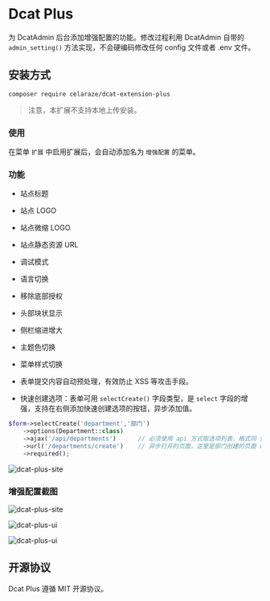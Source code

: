 # Dcat Plus

为 DcatAdmin 后台添加增强配置的功能。修改过程利用 DcatAdmin 自带的 `admin_setting()` 方法实现，不会硬编码修改任何 config 文件或者 .env 文件。

## 安装方式

`composer require celaraze/dcat-extension-plus`

> 注意，本扩展不支持本地上传安装。

### 使用

在菜单 `扩展` 中启用扩展后，会自动添加名为 `增强配置` 的菜单。

### 功能

- 站点标题

- 站点 LOGO

- 站点微缩 LOGO

- 站点静态资源 URL

- 调试模式

- 语言切换

- 移除底部授权

- 头部块状显示

- 侧栏缩进增大

- 主题色切换

- 菜单样式切换

- 表单提交内容自动预处理，有效防止 XSS 等攻击手段。

- 快速创建选项：表单可用 `selectCreate()` 字段类型，是 `select` 字段的增强，支持在右侧添加快速创建选项的按钮，异步添加值。

```PHP
$form->selectCreate('department','部门')
    ->options(Department::class)
    ->ajax('/api/departments')      // 必须使用 api 方式取选项列表，格式同 select 字段的使用方法
    ->url('/departments/create')    // 异步打开的页面，这里是部门创建的页面 url
    ->required();
```

![dcat-plus-site](https://chemex.celaraze.com/dcat-plus/select_create.png)

### 增强配置截图

![dcat-plus-site](https://chemex.celaraze.com/dcat-plus/dcat-plus-site.png)

![dcat-plus-ui](https://chemex.celaraze.com/dcat-plus/dcat-plus-ui.png)

![dcat-plus-ui](https://chemex.celaraze.com/dcat-plus/dcat-plus-field.png)

## 开源协议

Dcat Plus 遵循 MIT 开源协议。
